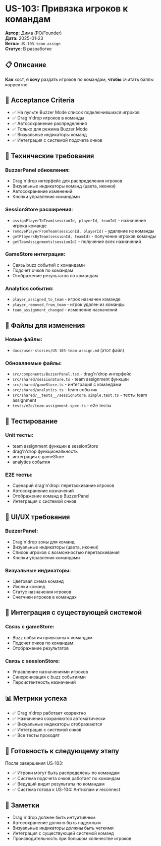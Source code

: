 # US-103: Привязка игроков к командам

**Автор:** Дима (PO/Founder)  
**Дата:** 2025-01-23  
**Ветка:** `US-103-team-assign`  
**Статус:** В разработке  

## 📋 Описание

**Как** хост, **я хочу** раздать игроков по командам, **чтобы** считать баллы корректно.

## 🎯 Acceptance Criteria

- ✅ На пульте Buzzer Mode список подключившихся игроков
- ✅ Drag'n'drop игроков в команды
- ✅ Автосохранение распределения
- ✅ Только для режима Buzzer Mode
- ✅ Визуальные индикаторы команд
- ✅ Интеграция с системой подсчета очков

## 🔧 Технические требования

### BuzzerPanel обновления:
- Drag'n'drop интерфейс для распределения игроков
- Визуальные индикаторы команд (цвета, иконки)
- Автосохранение изменений
- Кнопки управления командами

### SessionStore расширения:
- `assignPlayerToTeam(sessionId, playerId, teamId)` - назначение игрока команде
- `removePlayerFromTeam(sessionId, playerId)` - удаление из команды
- `getPlayersByTeam(sessionId, teamId)` - получение игроков команды
- `getTeamAssignments(sessionId)` - получение всех назначений

### GameStore интеграция:
- Связь buzz событий с командами
- Подсчет очков по командам
- Отображение результатов по командам

### Analytics события:
- `player_assigned_to_team` - игрок назначен команде
- `player_removed_from_team` - игрок удален из команды
- `team_assignment_changed` - изменение назначений

## 📁 Файлы для изменения

### Новые файлы:
- `docs/user-stories/US-103-team-assign.md` (этот файл)

### Обновляемые файлы:
- `src/components/BuzzerPanel.tsx` - drag'n'drop интерфейс
- `src/shared/sessionStore.ts` - team assignment функции
- `src/shared/gameStore.ts` - интеграция с командами
- `src/shared/analytics.ts` - team события
- `src/shared/__tests__/sessionStore.simple.test.ts` - тесты team assignment
- `tests/e2e/team-assignment.spec.ts` - e2e тесты

## 🧪 Тестирование

### Unit тесты:
- team assignment функции в sessionStore
- drag'n'drop функциональность
- интеграция с gameStore
- analytics события

### E2E тесты:
- Сценарий drag'n'drop: перетаскивание игроков
- Автосохранение назначений
- Отображение команд в BuzzerPanel
- Интеграция с системой очков

## 🎨 UI/UX требования

### BuzzerPanel:
- Drag'n'drop зоны для команд
- Визуальные индикаторы (цвета, иконки)
- Список игроков с возможностью перетаскивания
- Кнопки управления командами

### Визуальные индикаторы:
- Цветовая схема команд
- Иконки команд
- Статус назначения игроков
- Счетчики игроков в командах

## 🔄 Интеграция с существующей системой

### Связь с gameStore:
- Buzz события привязаны к командам
- Подсчет очков по командам
- Отображение результатов

### Связь с sessionStore:
- Управление назначениями игроков
- Синхронизация с buzz событиями
- Персистентность назначений

## 📊 Метрики успеха

- ✅ Drag'n'drop работает корректно
- ✅ Назначения сохраняются автоматически
- ✅ Визуальные индикаторы отображаются
- ✅ Интеграция с системой очков
- ✅ Все тесты проходят

## 🚀 Готовность к следующему этапу

После завершения US-103:
- ✅ Игроки могут быть распределены по командам
- ✅ Система подсчета очков работает по командам
- ✅ Ведущий видит результаты по командам
- ✅ Система готова к US-104: Антиспам и reconnect

## 📝 Заметки

- Drag'n'drop должен быть интуитивным
- Автосохранение должно быть надежным
- Визуальные индикаторы должны быть четкими
- Интеграция с существующей системой команд
- Производительность при большом количестве игроков
